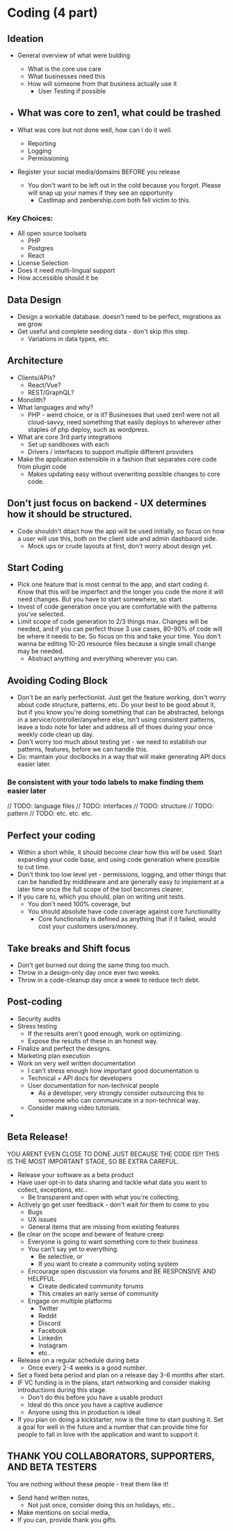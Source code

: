 
# Coding (4 part)

## Ideation

- General overview of what were bulding
	- What is the core use care
	- What businesses need this
	- How will someone from that business actually use it
		- User Testing if possible
- What was core to zen1, what could be trashed
	- 
- What was core but not done well, how can I do it well.
	- Reporting
	- Logging
	- Permissioning

- Register your social media/domains BEFORE you release
	- You don't want to be left out in the cold because you forgot. Please will snap up your names if they see an opportunity
		- Castlmap and zenbership.com both fell victim to this.


### Key Choices:
- All open source toolsets
	- PHP
	- Postgres
	- React
- License Selection
- Does it need multi-lingual support
- How accessible should it be


## Data Design

- Design a workable database. doesn't need to be perfect, migrations as we grow
- Get useful and complete seeding data - don't skip this step.
	- Variations in data types, etc.


## Architecture

- Clients/APIs?
	- React/Vue?
	- REST/GraphQL?
- Monolith?
- What languages and why?
	- PHP - weird choice, or is it? Businesses that used zen1 were not all cloud-savvy, need something that easily deploys to wherever other staples of php deploy, such as wordpress.
- What are core 3rd party integrations
	- Set up sandboxes with each
	- Drivers / interfaces to support multiple different providers
- Make the application extensible in a fashion that separates core code from plugin code
	- Makes updating easy without overwriting possible changes to core code.


## Don't just focus on backend - UX determines how it should be structured.

- Code shouldn't ditact how the app will be used initially, so focus on how a user will use this, both on the client side and admin dashbaord side.
	- Mock ups or crude layouts at first, don't worry about design yet.


## Start Coding

- Pick one feature that is most central to the app, and start coding it. Know that this will be imperfect and the longer you code the more it will need changes. But you have to start somewhere, so start.
- Invest of code generation once you are comfortable with the patterns you've selected.
- Limit scope of code generation to 2/3 things max. Changes will be needed, and if you can perfect those 3 use cases, 80-90% of code will be where it needs to be. So focus on this and take your time. You don't wanna be editing 10-20 resource files because a single small change may be needed.
	- Abstract anything and everything wherever you can.

## Avoiding Coding Block

- Don't be an early perfectionist. Just get the feature working, don't worry about code structure, patterns, etc. Do your best to be good about it, but if you know you're doing something that can be abstracted, belongs in a service/controller/anywhere else, isn't using consistent patterns, leave a todo note for later and address all of thoes during your once weekly code clean up day.
- Don't worry too much about testing yet - we need to establish our patterns, features, before we can handle this.
- Do: maintain your doclbocks in a way that will make generating API docs easier later.


### Be consistent with your todo labels to make finding them easier later

// TODO: language files
// TODO: interfaces
// TODO: structure
// TODO: pattern
// TODO: etc. etc. etc.


## Perfect your coding

- Within a short while, it should become clear how this will be used. Start expanding your code base, and using code generation where possible to cut time.
- Don't think too low level yet - permissions, logging, and other things that can be handled by middleware and are generally easy to implement at a later time once the full scope of the tool becomes clearer.
- If you care to, which you should, plan on writing unit tests.
	- You don't need 100% coverage, but
	- You should absolute have code coverage against core functionality
		- Core functionality is defined as anything that if it failed, would cost your customers users/money.


## Take breaks and Shift focus

- Don't get burned out doing the same thing too much.
- Throw in a design-only day once ever two weeks.
- Throw in a code-cleanup day once a week to reduce tech debt.


## Post-coding

- Security audits
- Stress testing
	- If the results aren't good enough, work on optimizing.
	- Expose the results of these in an honest way.
- Finalize and perfect the designs.
- Marketing plan execution
- Work on very well written documentation
	- I can't stress enough how important good documentation is
	- Technical + API docs for developers
	- User documentation for non-technical people
		- As a developer, very strongly consider outsourcing this to someone who can communicate in a non-technical way.
	- Consider making video tutorials.
- 


## Beta Release!

YOU ARENT EVEN CLOSE TO DONE JUST BECAUSE THE CODE IS!!! THIS IS THE MOST IMPORTANT STAGE, SO BE EXTRA CAREFUL.

- Release your software as a beta product
- Have user opt-in to data sharing and tackle what data you want to collect, exceptions, etc..
	- Be transparent and open with what you're collecting.
- Actively go get user feedback - don't wait for them to come to you
	- Bugs
	- UX issues
	- General items that are missing from existing features
- Be clear on the scope and beware of feature creep
	- Everyone is going to want something core to their business
	- You can't say yet to everything.
		- Be selective, or 
		- If you want to create a community voting system
	- Encourage open discussion via forums and BE RESPONSIVE AND HELPFUL
		- Create dedicated community forums
		- This creates an early sense of community
	- Engage on multiple platforms
		- Twitter
		- Reddit
		- Discord
		- Facebook
		- Linkedin
		- Instagram
		- etc..
- Release on a regular schedule during beta
	- Once every 2-4 weeks is a good number.
- Set a fixed beta period and plan on a release day 3-6 months after start.
- IF VC funding is in the plans, start networking and consider making introductions during this stage.
	- Don't do this before you have a usable product
	- Ideal do this once you have a captive audience
	- Anyone using this in production is ideal
- If you plan on doing a kickstarter, now is the time to start pushing it. Set a goal for well in the future and a number that can provide time for people to fall in love with the application and want to support it.


## THANK YOU COLLABORATORS, SUPPORTERS, AND BETA TESTERS

You are nothing without these people - treat them like it!

- Send hand written notes,
	- Not just once, consider doing this on holidays, etc..
- Make mentions on social media,
- If you can, provide thank you gifts.

